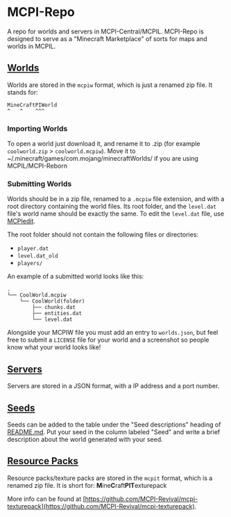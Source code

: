 # MCPI-Repo
A repo for worlds and servers in MCPI-Central/MCPIL. MCPI-Repo is designed to serve as a "Minecraft Marketplace" of sorts for maps and worlds in MCPIL.

## [Worlds](worlds/)
Worlds are stored in the `mcpiw` format, which is just a renamed zip file. It stands for:
```
MineCraftPIWorld
^   ^    ^^^
```
### Importing Worlds
To open a world just download it, and rename it to .zip (for example `coolworld.zip` > `coolworld.mcpiw`).
Move it to ~/.minecraft/games/com.mojang/minecraftWorlds/ if you are using MCPIL/MCPI-Reborn

### Submitting Worlds
Worlds should be in a zip file, renamed to a `.mcpiw` file extension, and with a root directory containing the world files. Its root folder, and the `level.dat` file's world name should be exactly the same. To edit the `level.dat` file, use [MCPIedit](https://github.com/MCPI-Revival/MCPIedit).

The root folder should not contain the following files or directories:
- `player.dat`
- `level.dat_old`
- `players/`

An example of a submitted world looks like this:
```
.
└── CoolWorld.mcpiw
    └── CoolWorld(folder)
        ├── chunks.dat
        ├── entities.dat
        └── level.dat
```
  
Alongside your MCPIW file you must add an entry to `worlds.json`, but feel free to submit a `LICENSE` file for your world and a screenshot so people know what your world looks like!

## [Servers](servers/)
Servers are stored in a JSON format, with a IP address and a port number.

## [Seeds](seeds/)
Seeds can be added to the table under the "Seed descriptions" heading of [README.md](https://github.com/MCPI-Revival/mcpi-repo/blob/main/seeds/README.md). Put your seed in the column labeled "Seed" and write a brief description about the world generated with your seed.

## [Resource Packs](texturepack/)
Resource packs/texture packs are stored in the `mcpit` format, which is a renamed zip file. It is short for: **M**ine**C**raft**PIT**exturepack

More info can be found at [https://github.com/MCPI-Revival/mcpi-texturepack](https://github.com/MCPI-Revival/mcpi-texturepack).
